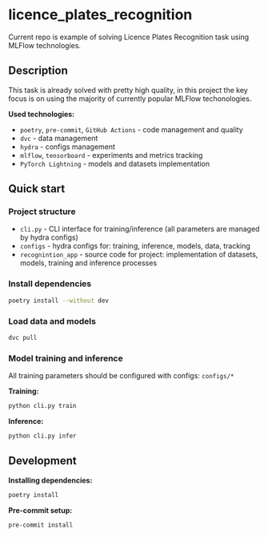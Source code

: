 # licence_plates_recognition

Current repo is example of solving Licence Plates Recognition task using MLFlow
technologies.

## Description

This task is already solved with pretty high quality, in this project the key
focus is on using the majority of currently popular MLFlow techonologies.

**Used technologies:**

- `poetry`, `pre-commit`, `GitHub Actions` - code management and quality
- `dvc` - data management
- `hydra` - configs management
- `mlflow`, `tensorboard` - experiments and metrics tracking
- `PyTorch Lightning` - models and datasets implementation

## Quick start

### Project structure

- `cli.py` - CLI interface for training/inference (all parameters are managed by
  hydra configs)
- `configs` - hydra configs for: training, inference, models, data, tracking
- `recognintion_app` - source code for project: implementation of datasets,
  models, training and inference processes

### Install dependencies

```bash
poetry install --without dev
```

### Load data and models

```bash
dvc pull
```

### Model training and inference

All training parameters should be configured with configs: `configs/*`

**Training:**

```bash
python cli.py train
```

**Inference:**

```bash
python cli.py infer
```

## Development

**Installing dependencies:**

```bash
poetry install
```

**Pre-commit setup:**

```bash
pre-commit install
```
